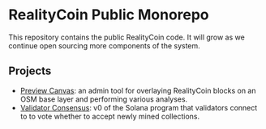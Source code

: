 # RealityCoin Public Monorepo

This repository contains the public RealityCoin code. It will grow as we continue open sourcing more components of the system.

## Projects

- [Preview Canvas](./preview_canvas/): an admin tool for overlaying RealityCoin blocks on an OSM base layer and performing various analyses.
- [Validator Consensus](./validator_consensus/): v0 of the Solana program that validators connect to to vote whether to accept newly mined collections.
